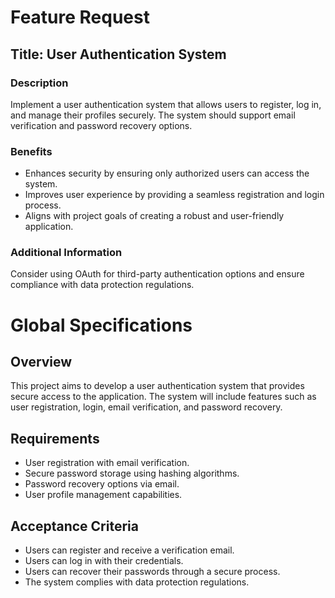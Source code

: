 # Feature Request

## Title: User Authentication System

### Description
Implement a user authentication system that allows users to register, log in, and manage their profiles securely. The system should support email verification and password recovery options.

### Benefits
- Enhances security by ensuring only authorized users can access the system.
- Improves user experience by providing a seamless registration and login process.
- Aligns with project goals of creating a robust and user-friendly application.

### Additional Information
Consider using OAuth for third-party authentication options and ensure compliance with data protection regulations.

# Global Specifications

## Overview
This project aims to develop a user authentication system that provides secure access to the application. The system will include features such as user registration, login, email verification, and password recovery.

## Requirements
- User registration with email verification.
- Secure password storage using hashing algorithms.
- Password recovery options via email.
- User profile management capabilities.

## Acceptance Criteria
- Users can register and receive a verification email.
- Users can log in with their credentials.
- Users can recover their passwords through a secure process.
- The system complies with data protection regulations.
